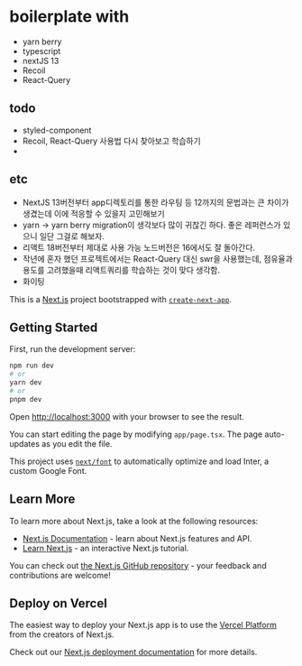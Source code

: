 # boilerplate with

- yarn berry
- typescript
- nextJS 13
- Recoil
- React-Query

## todo

- styled-component
- Recoil, React-Query 사용법 다시 찾아보고 학습하기
- 

## etc

- NextJS 13버전부터 app디렉토리를 통한 라우팅 등 12까지의 문법과는 큰 차이가 생겼는데 이에 적응할 수 있을지 고민해보기
- yarn -> yarn berry migration이 생각보다 많이 귀찮긴 하다. 좋은 레퍼런스가 있으니 일단 그걸로 해보자.
- 리액트 18버전부터 제대로 사용 가능 노드버전은 16에서도 잘 돌아간다.
- 작년에 혼자 했던 프로젝트에서는 React-Query 대신 swr을 사용했는데, 점유율과 용도를 고려했을때 리액트쿼리를 학습하는 것이 맞다 생각함.
- 화이팅

This is a [Next.js](https://nextjs.org/) project bootstrapped with [`create-next-app`](https://github.com/vercel/next.js/tree/canary/packages/create-next-app).

## Getting Started

First, run the development server:

```bash
npm run dev
# or
yarn dev
# or
pnpm dev
```

Open [http://localhost:3000](http://localhost:3000) with your browser to see the result.

You can start editing the page by modifying `app/page.tsx`. The page auto-updates as you edit the file.

This project uses [`next/font`](https://nextjs.org/docs/basic-features/font-optimization) to automatically optimize and load Inter, a custom Google Font.

## Learn More

To learn more about Next.js, take a look at the following resources:

- [Next.js Documentation](https://nextjs.org/docs) - learn about Next.js features and API.
- [Learn Next.js](https://nextjs.org/learn) - an interactive Next.js tutorial.

You can check out [the Next.js GitHub repository](https://github.com/vercel/next.js/) - your feedback and contributions are welcome!

## Deploy on Vercel

The easiest way to deploy your Next.js app is to use the [Vercel Platform](https://vercel.com/new?utm_medium=default-template&filter=next.js&utm_source=create-next-app&utm_campaign=create-next-app-readme) from the creators of Next.js.

Check out our [Next.js deployment documentation](https://nextjs.org/docs/deployment) for more details.
